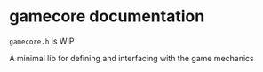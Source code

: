 # gamecore documentation
`gamecore.h` is WIP

A minimal lib for defining and interfacing with the game mechanics


